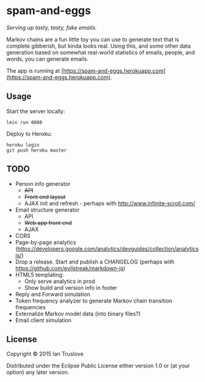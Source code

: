 # spam-and-eggs

_Serving up tasty, tasty, fake emails._

Markov chains are a fun little toy you can use to generate text that
is complete gibberish, but kinda looks real. Using this, and some
other data generation based on somewhat real-world statistics of
emails, people, and words, you can generate emails.

The app is running at
[https://spam-and-eggs.herokuapp.com](https://spam-and-eggs.herokuapp.com).

## Usage

Start the server locally:

    lein run 8080

Deploy to Heroku:

    heroku login
    git push heroku master

## TODO

* Person info generator
  * <strike>API</strike>
  * <strike>Front end layout</strike>
  * AJAX init and refresh - perhaps with http://www.infinite-scroll.com/
* Email structure generator
  * API
  * <strike>Web app front end</strike>
  * AJAX
* CORS
* Page-by-page analytics (https://developers.google.com/analytics/devguides/collection/analyticsjs/)
* Drop a release. Start and publish a CHANGELOG (perhaps with https://github.com/evilstreak/markdown-js)
* HTML5 templating:
  * Only serve analytics in prod
  * Show build and version info in footer
* Reply and Forward simulation
* Token frequency analyzer to generate Markov chain transition frequencies
* Externalize Markov model data (into binary files?)
* Email client simulation

## License

Copyright © 2015 Ian Truslove

Distributed under the Eclipse Public License either version 1.0 or (at
your option) any later version.
